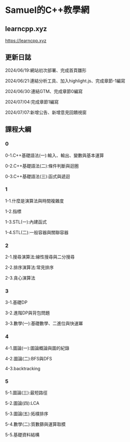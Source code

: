 # Samuel的C++教學網
## learncpp.xyz
https://learncpp.xyz
## 更新日誌
2024/06/19:網站初次部署、完成首頁雛形

2024/06/21:連結分析工具、加入highlight.js、完成章節-1編寫

2024/06/30:連結GTM、完成章節0編寫

2024/07/04:完成章節1編寫

2024/07/07:新增公告、新增意見回饋視窗
## 課程大綱
### 0
0-1.C++基礎語法(一):輸入、輸出、變數與基本運算

0-2.C++基礎語法(二):條件判斷與迴圈

0-3.C++基礎語法(三):函式與遞迴
### 1
1-1.什麼是演算法與時間複雜度

1-2.指標

1-3.STL(一):內建函式

1-4.STL(二):一般容器與關聯容器
### 2
2-1.搜尋演算法:線性搜尋與二分搜尋

2-2.排序演算法:常見排序

2-3.貪心演算法
### 3
3-1.基礎DP

3-2.進階DP與背包問題

3-3.數學(一):基礎數學、二進位與快速冪
### 4
4-1.圖論(一):圖論概論與圖的紀錄

4-2.圖論(二):BFS與DFS

4-3.backtracking
### 5
5-1.圖論(三):最短路徑

5-2.圖論(四):LCA

5-3.圖論(五):拓樸排序

5-4.數學(二):質數篩與運算取模

5-5.基礎資料結構
